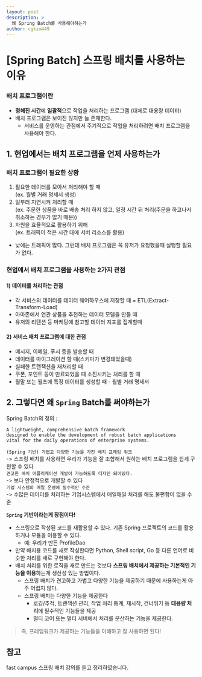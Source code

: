 ```yaml
---
layout: post
description: >
  왜 Spring Batch를 사용해야하는가
author: cgkim449
---
```


# [Spring Batch] 스프링 배치를 사용하는 이유
### 배치 프로그램이란
- **정해진 시간**에 **일괄적**으로 작업을 처리하는 프로그램 (대체로 대용량 데이터)  
- 배치 프로그램은 보이진 않지만 늘 존재한다.
  - 서비스를 운영하는 관점에서 주기적으로 작업을 처리하려면 배치 프로그램을 사용해야 한다.

## 1. 현업에서는 배치 프로그램을 언제 사용하는가
### 배치 프로그램이 필요한 상황
1. 필요한 데이터를 모아서 처리해야 할 때  
(ex. 월별 거래 명세서 생성)
2. 일부러 지연시켜 처리할 때  
(ex. 주문한 상품을 바로 배송 처리 하지 않고, 일정 시간 뒤 처리(주문을 하고나서 취소하는 경우가 많기 때문))
3. 자원을 효율적으로 활용하기 위해  
(ex. 트래픽이 적은 시간 대에 서버 리소스를 활용)  
  - 낮에는 트래픽이 많다. 그런데 배치 프로그램은 꼭 유저가 요청했을때 실행할 필요가 없다.

### 현업에서 배치 프로그램을 사용하는 2가지 관점
#### 1) 데이터를 처리하는 관점
- 각 서비스의 데이터를 데이터 웨어하우스에 저장할 때 = ETL(Extract-Transform-Load)
- 아마존에서 연관 상품을 추천하는 데이터 모델을 만들 때
- 유저의 리텐션 등 마케팅에 참고할 데이터 지표를 집계할때

#### 2) 서비스 배치 프로그램에 대한 관점
- 메시지, 이메일, 푸시 등을 발송할 때
- 데이터를 마이그레이션 할 때(스키마가 변경돼었을때)
- 실패한 트랜잭션을 재처리할 때
- 쿠폰, 포인트 등이 만료되었을 때 소진시키는 처리를 할 때
- 월말 또는 월초에 특정 데이터를 생성할 때 - 월별 거래 명세서

## 2. 그렇다면 왜 `Spring` Batch를 써야하는가
Spring Batch의 정의 :  
```
A lightweight, comprehensive batch framework  
designed to enable the development of robust batch applications  
vital for the daily operations of enterprise systems.  
```
`(Spring 기반) 가볍고 다양한 기능을 가진 배치 프레임 워크`  
-> 스프링 배치를 사용하면 우리가 기능을 잘 조합해서 원하는 배치 프로그램을 쉽게 구현할 수 있다  
`견고한 배치 어플리케이션 개발이 가능하도록 디자인 되어있다.`  
-> 보다 안정적으로 개발할 수 있다  
`기업 시스템의 매일 운영에 필수적인 수준`  
-> 수많은 데이터를 처리하는 기업시스템에서 매일매일 처리를 해도 불편함이 없을 수준  

**`Spring` 기반이라는게 장점이다!**  
- 스프링으로 작성된 코드를 재활용할 수 있다. 기존 Spring 프로젝트의
코드를 활용하거나 모듈을 이용할 수 있다.
  - 예: 우리가 만든 ProfileDao
- 만약 배치용 코드를 새로 작성한다면 Python, Shell script, Go 등 다른
언어로 비슷한 처리를 새로 구현해야 한다.
- 배치 처리를 위한 로직을 새로 만드는 것보다 **스프링 배치에서 제공하는
기본적인 기능을 이용**하는게 생산성 있는 방법이다.  
  - 스프링 배치가 견고하고 가볍고 다양한 기능을 제공하기 때문에 사용하는게 아주 어렵지 않다.
  - 스프링 배치는 다양한 기능을 제공한다
    - 로깅/추적, 트랜잭션 관리, 작업 처리 통계, 재시작, 건너뛰기 등 **대용량 처리**에 필수적인 기능들을 제공
    - 멀티 코어 또는 멀티 서버에서 처리를 분산하는 기능을 제공한다.  
  
> 즉, 프레임워크가 제공하는 기능들을 이해하고 잘 사용하면 된다!  

## 참고
fast campus 스프링 배치 강의를 듣고 정리하였습니다.